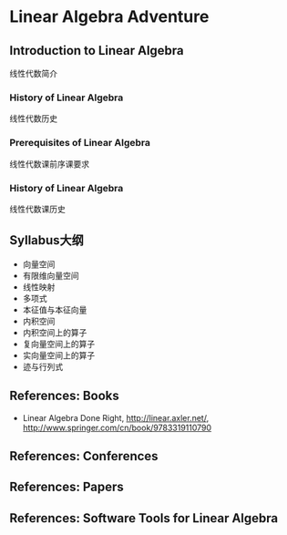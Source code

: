 # Linear Algebra Adventure
<TBC>

## Introduction to Linear Algebra
线性代数简介
<TBC>

### History of Linear Algebra
线性代数历史
<TBC>

### Prerequisites of Linear Algebra
线性代数课前序课要求
<TBC>

### History of Linear Algebra
线性代数课历史
<TBC>

## Syllabus大纲

+ 向量空间
+ 有限维向量空间
+ 线性映射
+ 多项式
+ 本征值与本征向量
+ 内积空间
+ 内积空间上的算子
+ 复向量空间上的算子
+ 实向量空间上的算子
+ 迹与行列式

## References: Books
+ Linear Algebra Done Right, http://linear.axler.net/, http://www.springer.com/cn/book/9783319110790
<TBC>


## References: Conferences
<TBC>


## References: Papers
<TBC>


## References: Software Tools for Linear Algebra
<TBC>

